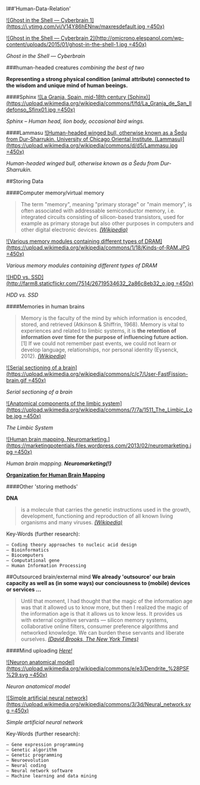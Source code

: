 I##'Human-Data-Relation'

[![Ghost in the Shell — Cyberbrain 1](https://i.ytimg.com/vi/V14Y86hENnw/maxresdefault.jpg =450x)](https://www.youtube.com/watch?v=p2MEaROKjaE) 

[![Ghost in the Shell — Cyberbrain 2](http://omicrono.elespanol.com/wp-content/uploads/2015/01/ghost-in-the-shell-1.jpg =450x)](https://www.youtube.com/watch?v=p2MEaROKjaE) 

_Ghost in the Shell — Cyberbrain_

###human-headed creatures
_combining the best of two_

**Representing a strong physical condition (animal attribute) connected to the wisdom and unique mind of human beeings.** 

####Sphinx
[![La Granja, Spain, mid-18th century (Sphinx)](https://upload.wikimedia.org/wikipedia/commons/f/fd/La_Granja_de_San_Ildefonso_Sfinx01.jpg =450x)](https://en.wikipedia.org/wiki/Sphinx)

_Sphinx – Human head, lion body, occasional bird wings._

####Lammasu
[![Human-headed winged bull, otherwise known as a Šedu from Dur-Sharrukin. University of Chicago Oriental Institute. (Lammasu)](https://upload.wikimedia.org/wikipedia/commons/d/d5/Lammasu.jpg =450x)](https://en.wikipedia.org/wiki/Lamassu)

_Human-headed winged bull, otherwise known as a Šedu from Dur-Sharrukin._

##Storing Data

####Computer memory/virtual memory

>	The term "memory", meaning "primary storage" or "main memory", is often associated with addressable semiconductor memory, i.e. integrated circuits consisting of silicon-based transistors, used for example as primary storage but also other purposes in computers and other digital electronic devices. _[(Wikipedia)](https://en.wikipedia.org/wiki/Formal_language#/)_

[![Various memory modules containing different types of DRAM](https://upload.wikimedia.org/wikipedia/commons/1/18/Kinds-of-RAM.JPG =450x)](https://en.wikipedia.org/wiki/Computer_memory)

_Various memory modules containing different types of DRAM_

[![HDD vs. SSD](http://farm8.staticflickr.com/7514/26719534632_2a86c8eb32_o.jpg =450x)](https://lecrabeinfo.net/forums/topic/2768-guide-dachat-comment-bien-choisir-son-ssd/)

_HDD vs. SSD_

####Memories in human brains

>	Memory is the faculty of the mind by which information is encoded, stored, and retrieved (Atkinson & Shiffrin, 1968). Memory is vital to experiences and related to limbic systems, it is **the retention of information over time for the purpose of influencing future action.**[1] If we could not remember past events, we could not learn or develop language, relationships, nor personal identity (Eysenck, 2012). _[(Wikipedia)](https://en.wikipedia.org/wiki/Memory)_

[![Serial sectioning of a brain](https://upload.wikimedia.org/wikipedia/commons/c/c7/User-FastFission-brain.gif =450x)](https://en.wikipedia.org/wiki/Mind_uploading)

_Serial sectioning of a brain_

[![Anatomical components of the limbic system](https://upload.wikimedia.org/wikipedia/commons/7/7a/1511_The_Limbic_Lobe.jpg =450x)](https://en.wikipedia.org/wiki/Limbic_system)

_The Limbic System_

[![Human brain mapping. Neuromarketing.](https://marketingpotentials.files.wordpress.com/2013/02/neuromarketing.jpg =450x)](https://marketingpotentials.wordpress.com/2013/02/05/neuromarketing-erkenntnisse-zu-effektiver-kommunikation-teil-1/)

_Human brain mapping. **Neuromarketing(!)**_

**[Organization for Human Brain Mapping](https://www.humanbrainmapping.org/i4a/pages/index.cfm?pageid=1)**

####Other 'storing methods'

**DNA**
> is a molecule that carries the genetic instructions used in the growth, development, functioning and reproduction of all known living organisms and many viruses. _[(Wikipedia)](https://en.wikipedia.org/wiki/DNA)_

Key-Words (further research):

	— Coding theory approaches to nucleic acid design
	— Bioinformatics
	— Biocomputers
	— Computational gene
	— Human Information Processing
	
##Outsourced brain/external mind
**We already 'outsource' our brain capacity as well as (in some ways) our conciousness to (mobile) devices or services …**

>	Until that moment, I had thought that the magic of the information age was that it allowed us to know more, but then I realized the magic of the information age is that it allows us to know less. It provides us with external cognitive servants — silicon memory systems, collaborative online filters, consumer preference algorithms and networked knowledge. We can burden these servants and liberate ourselves. _[(David Brooks, The New York Times)](http://www.nytimes.com/2007/10/26/opinion/26brooks.html)_

####Mind uploading
_[Here!](https://en.wikipedia.org/wiki/Mind_uploading)_

[![Neuron anatomical model](https://upload.wikimedia.org/wikipedia/commons/e/e3/Dendrite_%28PSF%29.svg =450x)](https://en.wikipedia.org/wiki/Mind_uploading)

_Neuron anatomical model_

[![Simple artificial neural network](https://upload.wikimedia.org/wikipedia/commons/3/3d/Neural_network.svg =450x)](https://en.wikipedia.org/wiki/Mind_uploading)

_Simple artificial neural network_

Key-Words (further research):

	— Gene expression programming
	— Genetic algorithm
	— Genetic programming
	— Neuroevolution
	— Neural coding
	— Neural network software
	— Machine learning and data mining